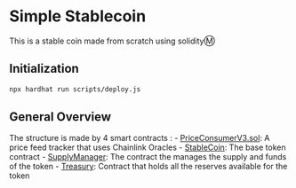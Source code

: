 # Simple Stablecoin

This is a stable coin made from scratch using solidityⓂ️

## Initialization

```bash
npx hardhat run scripts/deploy.js

```
## General Overview
The structure is made by 4 smart contracts : 
    - [PriceConsumerV3.sol](https://github.com/XabierOterino/Simple-Stablecoin/blob/main/contracts/PriceConsumerV3.sol): A price feed tracker that uses Chainlink Oracles
    - [StableCoin](https://github.com/XabierOterino/Simple-Stablecoin/blob/main/contracts/StableCoin.sol): The base token contract
    - [SupplyManager](https://github.com/XabierOterino/Simple-Stablecoin/blob/main/contracts/SupplyManager.sol): The contract the manages the supply and funds of the token
    - [Treasury](https://github.com/XabierOterino/Simple-Stablecoin/blob/main/contracts/Treasury.sol): Contract that holds all the reserves available for the token 